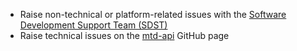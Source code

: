 * Raise non-technical or platform-related issues with the [Software Development Support Team (SDST)](https://developer.service.hmrc.gov.uk/developer/support)
* Raise technical issues on the [mtd-api](https://github.com/hmrc/individuals-expenses-api/issues) GitHub page